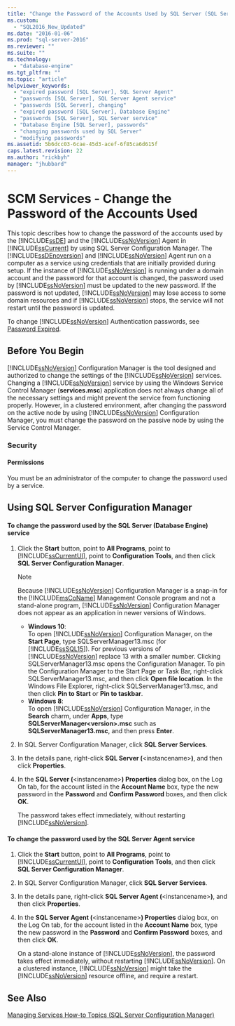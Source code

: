 ```yaml
---
title: "Change the Password of the Accounts Used by SQL Server (SQL Server Configuration Manager) | Microsoft Docs"
ms.custom: 
  - "SQL2016_New_Updated"
ms.date: "2016-01-06"
ms.prod: "sql-server-2016"
ms.reviewer: ""
ms.suite: ""
ms.technology: 
  - "database-engine"
ms.tgt_pltfrm: ""
ms.topic: "article"
helpviewer_keywords: 
  - "expired password [SQL Server], SQL Server Agent"
  - "passwords [SQL Server], SQL Server Agent service"
  - "passwords [SQL Server], changing"
  - "expired password [SQL Server], Database Engine"
  - "passwords [SQL Server], SQL Server service"
  - "Database Engine [SQL Server], passwords"
  - "changing passwords used by SQL Server"
  - "modifying passwords"
ms.assetid: 5b6dcc03-6cae-45d3-acef-6f85ca6d615f
caps.latest.revision: 22
ms.author: "rickbyh"
manager: "jhubbard"
---
```

# SCM Services - Change the Password of the Accounts Used
  This topic describes how to change the password of the accounts used by the [!INCLUDE[ssDE](../../../analysis-services/instances/install/windows/includes/ssde-md.md)] and the [!INCLUDE[ssNoVersion](../../../advanced-analytics/r-services/includes/ssnoversion-md.md)] Agent in [!INCLUDE[ssCurrent](../../../advanced-analytics/r-services/includes/sscurrent-md.md)] by using SQL Server Configuration Manager. The [!INCLUDE[ssDEnoversion](../../../analysis-services/instances/install/windows/includes/ssdenoversion-md.md)] and [!INCLUDE[ssNoVersion](../../../advanced-analytics/r-services/includes/ssnoversion-md.md)] Agent run on a computer as a service using credentials that are initially provided during setup. If the instance of [!INCLUDE[ssNoVersion](../../../advanced-analytics/r-services/includes/ssnoversion-md.md)] is running under a domain account and the password for that account is changed, the password used by [!INCLUDE[ssNoVersion](../../../advanced-analytics/r-services/includes/ssnoversion-md.md)] must be updated to the new password. If the password is not updated, [!INCLUDE[ssNoVersion](../../../advanced-analytics/r-services/includes/ssnoversion-md.md)] may lose access to some domain resources and if [!INCLUDE[ssNoVersion](../../../advanced-analytics/r-services/includes/ssnoversion-md.md)] stops, the service will not restart until the password is updated.  
  
 To change [!INCLUDE[ssNoVersion](../../../advanced-analytics/r-services/includes/ssnoversion-md.md)] Authentication passwords, see [Password Expired](../Topic/Password%20Expired.md).  
  
##  <a name="BeforeYouBegin"></a> Before You Begin  
 [!INCLUDE[ssNoVersion](../../../advanced-analytics/r-services/includes/ssnoversion-md.md)] Configuration Manager is the tool designed and authorized to change the settings of the [!INCLUDE[ssNoVersion](../../../advanced-analytics/r-services/includes/ssnoversion-md.md)] services. Changing a [!INCLUDE[ssNoVersion](../../../advanced-analytics/r-services/includes/ssnoversion-md.md)] service by using the Windows Service Control Manager (**services.msc**) application does not always change all of the necessary settings and might prevent the service from functioning properly. However, in a clustered environment, after changing the password on the active node by using [!INCLUDE[ssNoVersion](../../../advanced-analytics/r-services/includes/ssnoversion-md.md)] Configuration Manager, you must change the password on the passive node by using the Service Control Manager.  
  
###  <a name="Security"></a> Security  
  
####  <a name="Permissions"></a> Permissions  
 You must be an administrator of the computer to change the password used by a service.  
  
##  <a name="SSMSProcedure"></a> Using SQL Server Configuration Manager  
  
#### To change the password used by the SQL Server (Database Engine) service  
  
1.  Click the **Start** button, point to **All Programs**, point to [!INCLUDE[ssCurrentUI](../../../analysis-services/instances/install/windows/includes/sscurrentui-md.md)], point to **Configuration Tools**, and then click **SQL Server Configuration Manager**.  
  
    > [!NOTE]  
    >  Because [!INCLUDE[ssNoVersion](../../../advanced-analytics/r-services/includes/ssnoversion-md.md)] Configuration Manager is a snap-in for the [!INCLUDE[msCoName](../../../advanced-analytics/r-services/tutorials/includes/msconame-md.md)] Management Console program and not a stand-alone program, [!INCLUDE[ssNoVersion](../../../advanced-analytics/r-services/includes/ssnoversion-md.md)] Configuration Manager does not appear as an application in newer versions of Windows.  
    >   
    >  -   **Windows 10**:  
    >          To open [!INCLUDE[ssNoVersion](../../../advanced-analytics/r-services/includes/ssnoversion-md.md)] Configuration Manager, on the **Start Page**, type SQLServerManager13.msc (for [!INCLUDE[ssSQL15](../../../analysis-services/powershell/includes/sssql15-md.md)]). For previous versions of [!INCLUDE[ssNoVersion](../../../advanced-analytics/r-services/includes/ssnoversion-md.md)] replace 13 with a smaller number. Clicking SQLServerManager13.msc opens the Configuration Manager. To pin the Configuration Manager to the Start Page or Task Bar, right-click SQLServerManager13.msc, and then click **Open file location**. In the Windows File Explorer, right-click SQLServerManager13.msc, and then click **Pin to Start** or **Pin to taskbar**.  
    > -   **Windows 8**:  
    >          To open [!INCLUDE[ssNoVersion](../../../advanced-analytics/r-services/includes/ssnoversion-md.md)] Configuration Manager, in the **Search** charm, under **Apps**, type **SQLServerManager\<version>.msc** such as **SQLServerManager13.msc**, and then press **Enter**.  
  
2.  In SQL Server Configuration Manager, click **SQL Server Services**.  
  
3.  In the details pane, right-click **SQL Server (**\<instancename>**)**, and then click **Properties**.  
  
4.  In the **SQL Server (**\<instancename>**) Properties** dialog box, on the Log On tab, for the account listed in the **Account Name** box, type the new password in the **Password** and **Confirm Password** boxes, and then click **OK**.  
  
     The password takes effect immediately, without restarting [!INCLUDE[ssNoVersion](../../../advanced-analytics/r-services/includes/ssnoversion-md.md)].  
  
#### To change the password used by the SQL Server Agent service  
  
1.  Click the **Start** button, point to **All Programs**, point to [!INCLUDE[ssCurrentUI](../../../analysis-services/instances/install/windows/includes/sscurrentui-md.md)], point to **Configuration Tools**, and then click **SQL Server Configuration Manager**.  
  
2.  In SQL Server Configuration Manager, click **SQL Server Services**.  
  
3.  In the details pane, right-click **SQL Server Agent (**\<instancename>**)**, and then click **Properties**.  
  
4.  In the **SQL Server Agent (**\<instancename>**) Properties** dialog box, on the Log On tab, for the account listed in the **Account Name** box, type the new password in the **Password** and **Confirm Password** boxes, and then click **OK**.  
  
     On a stand-alone instance of [!INCLUDE[ssNoVersion](../../../advanced-analytics/r-services/includes/ssnoversion-md.md)], the password takes effect immediately, without restarting [!INCLUDE[ssNoVersion](../../../advanced-analytics/r-services/includes/ssnoversion-md.md)]. On a clustered instance, [!INCLUDE[ssNoVersion](../../../advanced-analytics/r-services/includes/ssnoversion-md.md)] might take the [!INCLUDE[ssNoVersion](../../../advanced-analytics/r-services/includes/ssnoversion-md.md)] resource offline, and require a restart.  
  
## See Also  
 [Managing Services How-to Topics &#40;SQL Server Configuration Manager&#41;](http://msdn.microsoft.com/en-US/library/ms188707(SQL.130).aspx)  
  
  